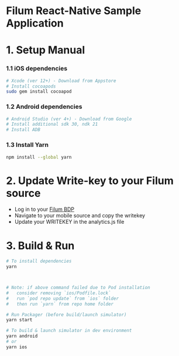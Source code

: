 Filum React-Native Sample Application
=====================================


# 1. Setup Manual

### 1.1 iOS dependencies
```sh
# Xcode (ver 12+) - Download from Appstore
# Install cocoapods
sudo gem install cocoapod
```

### 1.2 Android dependencies
```sh
# Android Studio (ver 4+) - Download from Google
# Install additional sdk 30, ndk 21
# Install ADB
```

### 1.3 Install Yarn
```sh
npm install --global yarn
```

# 2. Update Write-key to your Filum source
- Log in to your [Filum BDP](https://app.filum.ai)
- Navigate to your mobile source and copy the writekey
- Update your WRITEKEY in the analytics.js file

# 3. Build & Run
```sh
# To install dependencies
yarn



# Note: if above command failed due to Pod installation
#   consider removing `ios/Podfile.lock`
#   run `pod repo update` from `ios` folder
#   then run `yarn` from repo home folder

# Run Packager (before build/launch simulator)
yarn start

# To build & launch simulator in dev environment
yarn android
# or
yarn ios
